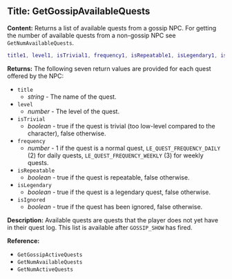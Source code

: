 ## Title: GetGossipAvailableQuests

**Content:**
Returns a list of available quests from a gossip NPC. For getting the number of available quests from a non-gossip NPC see `GetNumAvailableQuests`.
```lua
title1, level1, isTrivial1, frequency1, isRepeatable1, isLegendary1, isIgnored1, title2, ... = GetGossipAvailableQuests()
```

**Returns:**
The following seven return values are provided for each quest offered by the NPC:
- `title`
  - *string* - The name of the quest.
- `level`
  - *number* - The level of the quest.
- `isTrivial`
  - *boolean* - true if the quest is trivial (too low-level compared to the character), false otherwise.
- `frequency`
  - *number* - 1 if the quest is a normal quest, `LE_QUEST_FREQUENCY_DAILY` (2) for daily quests, `LE_QUEST_FREQUENCY_WEEKLY` (3) for weekly quests.
- `isRepeatable`
  - *boolean* - true if the quest is repeatable, false otherwise.
- `isLegendary`
  - *boolean* - true if the quest is a legendary quest, false otherwise.
- `isIgnored`
  - *boolean* - true if the quest has been ignored, false otherwise.

**Description:**
Available quests are quests that the player does not yet have in their quest log.
This list is available after `GOSSIP_SHOW` has fired.

**Reference:**
- `GetGossipActiveQuests`
- `GetNumAvailableQuests`
- `GetNumActiveQuests`